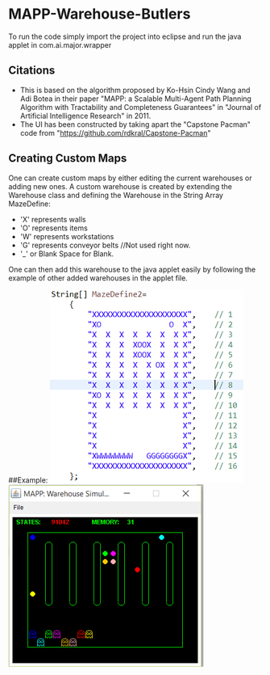 # MAPP-Warehouse-Butlers
To run the code simply import the project into eclipse and run the java applet in com.ai.major.wrapper

## Citations
 - This is based on the algorithm proposed by Ko-Hsin Cindy Wang and Adi Botea in their paper "MAPP: a Scalable Multi-Agent Path Planning Algorithm with Tractability and Completeness Guarantees" in "Journal of Artificial Intelligence Research" in 2011.
 - The UI has been constructed by taking apart the "Capstone Pacman" code from "https://github.com/rdkral/Capstone-Pacman"

## Creating Custom Maps
One can create custom maps by either editing the current warehouses or adding new ones. A custom warehouse is created by extending the Warehouse class and defining the Warehouse in the String Array MazeDefine:
- 'X' represents walls
- 'O' represents items
- 'W' represents workstations
- 'G' represents conveyor belts //Not used right now.
- '_' or Blank Space for Blank.

One can then add this warehouse to the java applet easily by following the example of other added warehouses in the applet file.

##Example:
![Code](https://github.com/jokereactive/MAPP-Warehouse-Butlers/blob/master/Code.PNG)
![Snap](https://github.com/jokereactive/MAPP-Warehouse-Butlers/blob/master/Snap.PNG)


